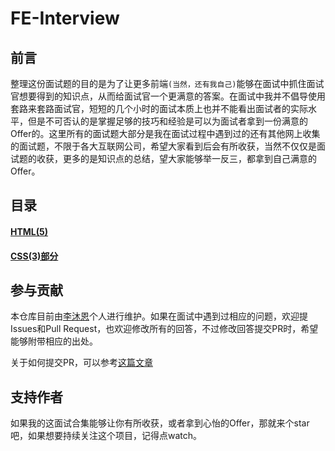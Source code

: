 # FE-Interview

## 前言
整理这份面试题的目的是为了让更多前端`(当然，还有我自己)`能够在面试中抓住面试官想要得到的知识点，从而给面试官一个更满意的答案。在面试中我并不倡导使用套路来套路面试官，短短的几个小时的面试本质上也并不能看出面试者的实际水平，但是不可否认的是掌握足够的技巧和经验是可以为面试者拿到一份满意的Offer的。这里所有的面试题大部分是我在面试过程中遇到过的还有其他网上收集的面试题，不限于各大互联网公司，希望大家看到后会有所收获，当然不仅仅是面试题的收获，更多的是知识点的总结，望大家能够举一反三，都拿到自己满意的Offer。

## 目录
#### [HTML(5)](docs/HTML.md)
#### [CSS(3)部分](docs/CSS.md)




## 参与贡献
本仓库目前由[李沐恩](https://github.com/limuen)个人进行维护。如果在面试中遇到过相应的问题，欢迎提Issues和Pull Request，也欢迎修改所有的回答，不过修改回答提交PR时，希望能够附带相应的出处。

关于如何提交PR，可以参考[这篇文章](http://blog.csdn.net/qq_33429968/article/details/62219783)


## 支持作者
如果我的这面试合集能够让你有所收获，或者拿到心怡的Offer，那就来个star吧，如果想要持续关注这个项目，记得点watch。